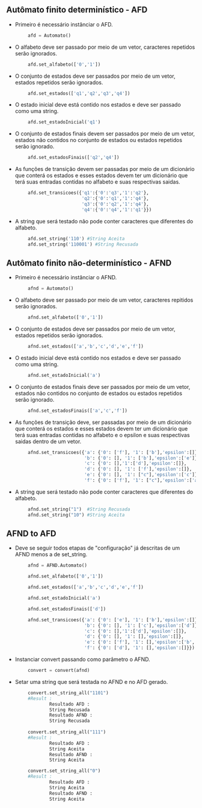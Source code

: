## Autômato finito determinístico - AFD

- Primeiro é necessário instânciar o AFD.

```py
        afd = Automato()
```
- O alfabeto deve ser passado por meio de um vetor, caracteres repetidos serão ignorados.

```py
        afd.set_alfabeto(['0','1']) 
```
- O conjunto de estados deve ser passados por meio de um vetor, estados repetidos serão ignorados.

```py   
        afd.set_estados(['q1','q2','q3','q4'])
```
- O estado inicial deve está contido nos estados e deve ser passado como uma string.

```py
        afd.set_estadoInicial('q1')
```
- O conjunto de estados finais devem ser passados por meio de um vetor, estados não contidos no conjunto de estados ou estados repetidos serão ignorado.

```py   
        afd.set_estadosFinais(['q2','q4'])
```
- As funções de transição devem ser passadas por meio de um dicionário que conterá os estados e esses estados devem ter um dicionário que terá suas entradas contidas no alfabeto e suas respectivas saidas.

```py    
        afd.set_transicoes({'q1':{'0':'q3','1':'q2'},
                            'q2':{'0':'q1','1':'q4'},
                            'q3':{'0':'q2','1':'q4'},
                            'q4':{'0':'q4','1':'q1'}}) 
```
- A string que será testado não pode conter caracteres que diferentes do alfabeto.

```py
        afd.set_string('110') #String Aceita
        afd.set_string('110001') #String Recusada
```

## Autômato finito não-determinístico - AFND

- Primeiro é necessário instânciar o AFND.

```py
        afnd = Automato()
```
- O alfabeto deve ser passado por meio de um vetor, caracteres repitidos serão ignorados.

```py
        afnd.set_alfabeto(['0','1']) 
```
- O conjunto de estados deve ser passados por meio de um vetor, estados repetidos serão ignorados.

```py   
        afnd.set_estados(['a','b','c','d','e','f'])
```
- O estado inicial deve está contido nos estados e deve ser passado como uma string.

```py
        afnd.set_estadoInicial('a')
```
- O conjunto de estados finais deve ser passados por meio de um vetor, estados não contidos no conjunto de estados ou estados repetidos serão ignorado.

```py   
        afnd.set_estadosFinais(['a','c','f'])
```
- As funções de transição deve, ser passadas por meio de um dicionário que conterá os estados e esses estados devem ter um dicionário que terá suas entradas contidas no alfabeto e o epsilon e suas respectivas saidas dentro de um vetor.

```py    
        afnd.set_transicoes({'a': {'0': ['f'], '1': ['b'],'epsilon':[]},
                             'b': {'0': [], '1': ['b'],'epsilon':['e']},
                             'c': {'0': [],'1':['d'],'epsilon':[]},
                             'd': {'0': [], '1': ['f'],'epsilon':[]},
                             'e': {'0': [], '1': ["c"],'epsilon':['c']},
                             'f': {'0': ['f'], '1': ["c"],'epsilon':['a']}})  
```
- A string que será testado não pode conter caracteres que diferentes do alfabeto.

```py
        afnd.set_string("1")  #String Recusada
        afnd.set_string("10") #String Aceita
```

## AFND to AFD

- Deve se seguir todos etapas de "configuração" já descritas de um AFND menos a de set_string.

```py
        afnd = AFND.Automato()
```
```py
        afnd.set_alfabeto(['0','1'])
```
```py
        afnd.set_estados(['a','b','c','d','e','f'])
```

```py
        afnd.set_estadoInicial('a')
```

```py  
        afnd.set_estadosFinais(['d'])
```
```py
        afnd.set_transicoes({'a': {'0': ['e'], '1': ['b'],'epsilon':[]},
                             'b': {'0': [], '1': ['c'],'epsilon':['d']},
                             'c': {'0': [],'1':['d'],'epsilon':[]},
                             'd': {'0': [], '1': [],'epsilon':[]},
                             'e': {'0': ['f'], '1': [],'epsilon':['b','c']},
                             'f': {'0': ['d'], '1': [],'epsilon':[]}}) 
```
- Instanciar convert passando como parâmetro o AFND.

```py
        convert = convert(afnd)
```

- Setar uma string que será testada no AFND e no AFD gerado.

```py
        convert.set_string_all("1101")
        #Result :
                Resultado AFD : 
                String Recusada
                Resultado AFND : 
                String Recusada
        
        convert.set_string_all("111")
        #Result :
                Resultado AFD : 
                String Aceita
                Resultado AFND : 
                String Aceita

        convert.set_string_all("0")
        #Result :
                Resultado AFD : 
                String Aceita
                Resultado AFND : 
                String Aceita
```